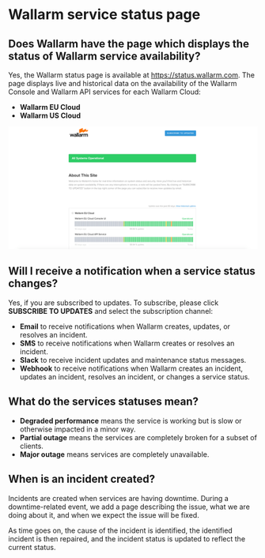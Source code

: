 # Wallarm service status page

## Does Wallarm have the page which displays the status of Wallarm service availability?

Yes, the Wallarm status page is available at https://status.wallarm.com. The page displays live and historical data on the availability of the Wallarm Console and Wallarm API services for each Wallarm Cloud:

* **Wallarm EU Cloud**
* **Wallarm US Cloud**

![!Wallarm status page](images/status-page.png)

## Will I receive a notification when a service status changes?

Yes, if you are subscribed to updates. To subscribe, please click **SUBSCRIBE TO UPDATES** and select the subscription channel:

* **Email** to receive notifications when Wallarm creates, updates, or resolves an incident.
* **SMS** to receive notifications when Wallarm creates or resolves an incident.
* **Slack** to receive incident updates and maintenance status messages.
* **Webhook** to receive notifications when Wallarm creates an incident, updates an incident, resolves an incident, or changes a service status.

## What do the services statuses mean?

* **Degraded performance** means the service is working but is slow or otherwise impacted in a minor way.
* **Partial outage** means the services are completely broken for a subset of clients.
* **Major outage** means services are completely unavailable.

## When is an incident created?

Incidents are created when services are having downtime. During a downtime-related event, we add a page describing the issue, what we are doing about it, and when we expect the issue will be fixed.

As time goes on, the cause of the incident is identified, the identified incident is then repaired, and the incident status is updated to reflect the current status.
